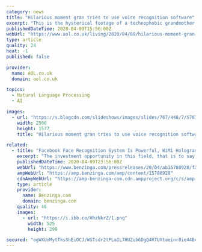```yaml
---
category: news
title: "Hilarious moment gran tries to use voice recognition software"
excerpt: "This is the hysterical footage of a technophobic grandmother having her first ever interaction with tablet voice recognition software. Annalise Phillips filmed three generations of her family laughing themselves silly as her 89-year-old grandmother tried ..."
publishedDateTime: 2020-04-09T15:56:00Z
webUrl: "https://www.aol.co.uk/living/2020/04/09/hilarious-moment-gran-tries-to-use-voice-recognition-software/"
type: article
quality: 24
heat: -1
published: false

provider:
  name: AOL.co.uk
  domain: aol.co.uk

topics:
  - Natural Language Processing
  - AI

images:
  - url: "https://s.blogcdn.com/slideshows/images/slides/767/448/7/S7674487/slug/l/coronavirus-thu-apr-9-2020-1.jpg"
    width: 2500
    height: 1577
    title: "Hilarious moment gran tries to use voice recognition software"

related:
  - title: "Facebook Face Recognition System Is Powerful, WiMi Hologram Cloud Recognition Technology Is Excellent"
    excerpt: "The investment opportunity in this field, that is to say, “everywhere is gold”, is not enough Yes. In the 1960s, face recognition engineering application research was officially launched. The initial method mainly uses the geometric structure of the face, through the analysis of facial organ feature points and the topological relationship ..."
    publishedDateTime: 2020-04-09T23:56:00Z
    webUrl: "https://www.benzinga.com/pressreleases/20/04/ab15780928/facebook-face-recognition-system-is-powerful-wimi-hologram-cloud-recognition-technology-is-excell"
    ampWebUrl: "https://amp.benzinga.com/amp/content/15780928"
    cdnAmpWebUrl: "https://amp-benzinga-com.cdn.ampproject.org/c/s/amp.benzinga.com/amp/content/15780928"
    type: article
    provider:
      name: Benzinga.com
      domain: benzinga.com
    quality: 46
    images:
      - url: "https://i.ibb.co/HhzNkrZ/1.png"
        width: 525
        height: 299

secured: "ogWXUoMytTksShEiOCJ/WSTsdr2tPLaIL7HUZub6DgQ4RTUXtaeinr0ie44Bc+Q+bqRweBIXgtgDTFMONltFXe+UzW4Unyyy6fjg6rdhC9e4UZimbq1MBLoNY0kkf3bPQHarf4/P1zDKHUYNl2+fz4tWHtEqKxjxePnGIqPT1Pidyw8X1CYcq5cfROFQATnGjqHg+c+KB6Mocfzwio6DHrlyyDCH71o8jcn4o9KN3j4R1xk3InjWHHvivu093iuVD/++vazNQ/oCaEdCln8C3IbmGaVpHSFSkV1nQjTkmjSnXxaAXLkGAcO8TyW9OUCy;00u9T8e4U5a2iY7VenkKuQ=="
---
```


